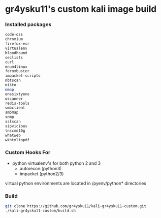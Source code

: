 # gr4ysku11's custom kali image build

### Installed packages
```bash
code-oss
chromium
firefox-esr
virtualenv
bloodhound
seclists
curl
enum4linux
feroxbuster
impacket-scripts
nbtscan
nikto
nmap
onesixtyone
oscanner
redis-tools
smbclient
smbmap
snmp
sslscan
sipvicious
tnscmd10g
whatweb
wkhtmltopdf
```
### Custom Hooks For
- python virtualenv's for both python 2 and 3
  - autorecon (python3)
  - impacket (python2/3)

virtual python environments are located in /pyenv/python\* directories
  
  ### Build
```bash
git clone https://github.com/gr4ysku11/kali-gr4ysku11-custom.git
./kali-gr4ysku11-custom/build.sh
```

